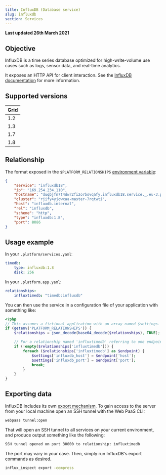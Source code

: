```yaml
---
title: InfluxDB (Database service)
slug: influxdb
section: Services
---
```


**Last updated 26th March 2021**


## Objective  

InfluxDB is a time series database optimized for high-write-volume use cases such as logs, sensor data, and real-time analytics.


It exposes an HTTP API for client interaction. See the [InfluxDB documentation](https://docs.influxdata.com/influxdb) for more information.

## Supported versions

| **Grid** | 
|----------------------------------|  
|  1.2 |  
|  1.3 |  
|  1.7 |  
|  1.8 |  

## Relationship

The format exposed in the ``$PLATFORM_RELATIONSHIPS`` [environment variable](../../development-variables#platformsh-provided-variables):

```json  
{
    "service": "influxdb18",
    "ip": "169.254.234.110",
    "hostname": "duqbjfn7t4dwr2fi2o7bsvqafy.influxdb18.service._.eu-3.platformsh.site",
    "cluster": "rjify4yjcwxaa-master-7rqtwti",
    "host": "influxdb.internal",
    "rel": "influxdb",
    "scheme": "http",
    "type": "influxdb:1.8",
    "port": 8086
}
```  

## Usage example

In your `.platform/services.yaml`:


```yaml   
timedb:
    type: influxdb:1.8
    disk: 256
```  


In your `.platform.app.yaml`:


```yaml   
relationships:
    influxtimedb: "timedb:influxdb"
```  




You can then use the service in a configuration file of your application with something like:

```php
<?php
// This assumes a fictional application with an array named $settings.
if (getenv('PLATFORM_RELATIONSHIPS')) {
	$relationships = json_decode(base64_decode($relationships), TRUE);

	// For a relationship named 'influxtimedb' referring to one endpoint.
	if (!empty($relationships['influxtimedb'])) {
		foreach ($relationships['influxtimedb'] as $endpoint) {
			$settings['influxdb_host'] = $endpoint['host'];
			$settings['influxdb_port'] = $endpoint['port'];
			break;
		}
	}
}
```

## Exporting data

InfluxDB includes its own [export mechanism](https://docs.influxdata.com/influxdb/v1.2/tools/influx_inspect/).  To gain access to the server from your local machine open an SSH tunnel with the Web PaaS CLI:

```bash
webpaas tunnel:open
```

That will open an SSH tunnel to all services on your current environment, and produce output something like the following:

```bash
SSH tunnel opened on port 30000 to relationship: influxtimedb
```

The port may vary in your case.  Then, simply run InfluxDB's export commands as desired.

```bash
influx_inspect export -compress
```
